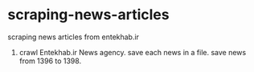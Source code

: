# scraping-news-articles
scraping news articles from entekhab.ir

1. crawl Entekhab.ir News agency. save each news in a file. save news from 1396 to 1398.
